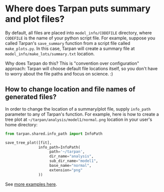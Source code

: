 # Where does Tarpan puts summary and plot files?

By default, all files are placed into `model_info/CODEFILE` directory, where `CODEFILE` is the name of your python script file. For example, suppose you called Tarpan's `save_summary` function from a script file called `make_plots.py`. In this case, Tarpan will create a summary file at `model_info/make_lots/summary.txt` location.

Why does Tarpan do this? This is "convention over configuration" approach: Tarpan will choose default file locations itself, so you don't have to worry about the file paths and focus on science. :)


## How to change location and file names of generated files?

In order to change the location of a summary/plot file, supply `info_path`
parameter to any of Tarpan's function. For example, here is how to
create a tree plot at  `~/tarpan/analysis/model1/normal.png` location in
your user's home directory:

```Python
from tarpan.shared.info_path import InfoPath

save_tree_plot([fit],
               info_path=InfoPath(
                    path='~/tarpan',
                    dir_name="analysis",
                    sub_dir_name="model1",
                    base_name="normal",
                    extension="png"
               ))
```

See [more examples here](/docs/examples/save_tree_plot/a03_custom_location/custom_location.py).
